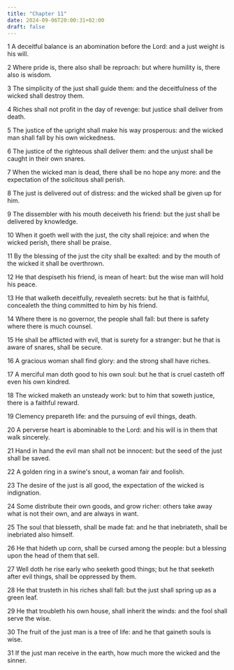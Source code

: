 ```yaml
---
title: "Chapter 11"
date: 2024-09-06T20:00:31+02:00
draft: false
---
```



1 A deceitful balance is an abomination before the Lord: and a just weight is his will.

2 Where pride is, there also shall be reproach: but where humility is, there also is wisdom.

3 The simplicity of the just shall guide them: and the deceitfulness of the wicked shall destroy them.

4 Riches shall not profit in the day of revenge: but justice shall deliver from death.

5 The justice of the upright shall make his way prosperous: and the wicked man shall fall by his own wickedness.

6 The justice of the righteous shall deliver them: and the unjust shall be caught in their own snares.

7 When the wicked man is dead, there shall be no hope any more: and the expectation of the solicitous shall perish.

8 The just is delivered out of distress: and the wicked shall be given up for him.

9 The dissembler with his mouth deceiveth his friend: but the just shall be delivered by knowledge.

10 When it goeth well with the just, the city shall rejoice: and when the wicked perish, there shall be praise.

11 By the blessing of the just the city shall be exalted: and by the mouth of the wicked it shall be overthrown.

12 He that despiseth his friend, is mean of heart: but the wise man will hold his peace.

13 He that walketh deceitfully, revealeth secrets: but he that is faithful, concealeth the thing committed to him by his friend.

14 Where there is no governor, the people shall fall: but there is safety where there is much counsel.

15 He shall be afflicted with evil, that is surety for a stranger: but he that is aware of snares, shall be secure.

16 A gracious woman shall find glory: and the strong shall have riches.

17 A merciful man doth good to his own soul: but he that is cruel casteth off even his own kindred.

18 The wicked maketh an unsteady work: but to him that soweth justice, there is a faithful reward.

19 Clemency prepareth life: and the pursuing of evil things, death.

20 A perverse heart is abominable to the Lord: and his will is in them that walk sincerely.

21 Hand in hand the evil man shall not be innocent: but the seed of the just shall be saved.

22 A golden ring in a swine's snout, a woman fair and foolish.

23 The desire of the just is all good, the expectation of the wicked is indignation.

24 Some distribute their own goods, and grow richer: others take away what is not their own, and are always in want.

25 The soul that blesseth, shall be made fat: and he that inebriateth, shall be inebriated also himself.

26 He that hideth up corn, shall be cursed among the people: but a blessing upon the head of them that sell.

27 Well doth he rise early who seeketh good things; but he that seeketh after evil things, shall be oppressed by them.

28 He that trusteth in his riches shall fall: but the just shall spring up as a green leaf.

29 He that troubleth his own house, shall inherit the winds: and the fool shall serve the wise.

30 The fruit of the just man is a tree of life: and he that gaineth souls is wise.

31 If the just man receive in the earth, how much more the wicked and the sinner.

